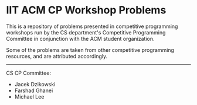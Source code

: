 # IIT ACM CP Workshop Problems

This is a repository of problems presented in competitive programming workshops
run by the CS department's Competitive Programming Committee in conjunction with
the ACM student organization.

Some of the problems are taken from other competitive programming resources, and
are attributed accordingly.

---

CS CP Committee:

- Jacek Dzikowski
- Farshad Ghanei
- Michael Lee
